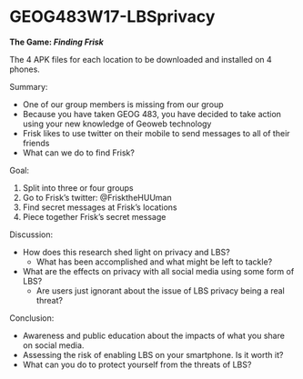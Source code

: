 # GEOG483W17-LBSprivacy
**The Game: *Finding Frisk***

The 4 APK files for each location to be downloaded and installed on 4 phones.

Summary:
  - One of our group members is missing from our group
  - Because you have taken GEOG 483, you have decided to take action using your new knowledge of Geoweb technology
  - Frisk likes to use twitter on their mobile to send messages to all of their friends
  - What can we do to find Frisk?

Goal:
  1. Split into three or four groups
  2. Go to Frisk’s twitter: @FrisktheHUUman
  3. Find secret messages at Frisk’s locations
  4. Piece together Frisk’s secret message

Discussion:
  - How does this research shed light on privacy and LBS?
    - What has been accomplished and what might be left to tackle?
  - What are the effects on privacy with all social media using some form of LBS?
    - Are users just ignorant about the issue of LBS privacy being a real threat?

Conclusion:
  - Awareness and public education about the impacts of what you share on social media.
  - Assessing the risk of enabling LBS on your smartphone. Is it worth it?
  - What can you do to protect yourself from the threats of LBS?


